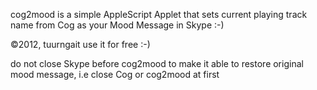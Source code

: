 cog2mood is a simple AppleScript Applet that sets current playing track name from Cog as your Mood Message in Skype :-)

©2012, tuurngait
use it for free :-)

do not close Skype before cog2mood to make it able to restore original mood message, i.e close Cog or cog2mood at first